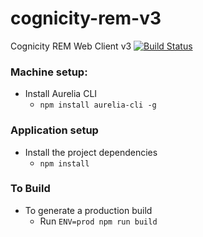 # cognicity-rem-v3
Cognicity REM Web Client v3
[![Build Status](https://travis-ci.org/urbanriskmap/cognicity-rem.svg?branch=master)](https://travis-ci.org/urbanriskmap/cognicity-rem)


### Machine setup:
* Install Aurelia CLI
  * `npm install aurelia-cli -g`

### Application setup
* Install the project dependencies
  * `npm install`

### To Build
* To generate a production build
    * Run `ENV=prod npm run build`
